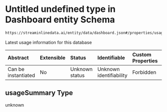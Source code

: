 # Untitled undefined type in Dashboard entity Schema

```txt
https://streaminlinedata.ai/entity/data/dashboard.json#/properties/usageSummary
```

Latest usage information for this database

| Abstract            | Extensible | Status         | Identifiable            | Custom Properties | Additional Properties | Access Restrictions | Defined In                                                           |
| :------------------ | :--------- | :------------- | :---------------------- | :---------------- | :-------------------- | :------------------ | :------------------------------------------------------------------- |
| Can be instantiated | No         | Unknown status | Unknown identifiability | Forbidden         | Allowed               | none                | [dashboard.json*](dashboard.md "open original schema") |

## usageSummary Type

unknown

